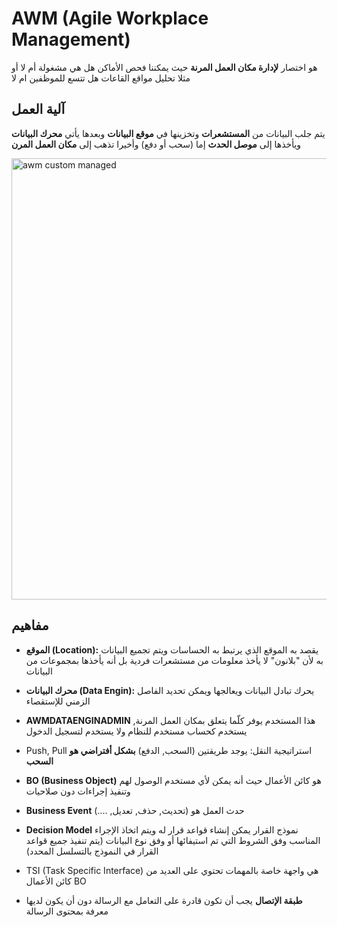 # AWM (Agile Workplace Management)

هو اختصار **لإدارة مكان العمل المرنة** حيث يمكننا فحص الأماكن هل هي مشغولة
أم لا أو مثلا تحليل مواقع القاعات هل تتسع للموظفين ام لا

## آلية العمل

يتم جلب البيانات من **المستشعرات** وتخزينها في **موقع البيانات**
وبعدها يأتي **محرك البيانات** ويأخذها إلى **موصل الحدث** إما (سحب أو دفع)
وأخيرا تذهب إلى **مكان العمل المرن**

<img src="awm_custom_managed.png" alt="awm custom managed" width="706" border-effect="line"/>

## مفاهيم

- **الموقع (Location):** يقصد به الموقع الذي يرتبط به الحساسات ويتم تجميع البيانات به لأن "بلانون" لا يأخذ معلومات من
  مستشعرات فردية بل أنه يأخذها بمجموعات من البيانات

- **محرك البيانات (Data Engin):** يحرك تبادل البيانات ويعالجها ويمكن تحديد الفاصل الزمني للإستقصاء

- **AWMDATAENGINADMIN** هذا المستخدم يوفر كلّما يتعلق بمكان العمل المرنة, يستخدم كحساب مستخدم للنظام ولا يستخدم لتسجيل
  الدخول

- Push, Pull استراتيجية النقل: يوجد طريقتين (السحب, الدفع) **بشكل أفتراضي هو السحب**

- **BO (Business Object)** هو كائن الأعمال حيث أنه يمكن لأي مستخدم الوصول لهم وتنفيذ إجراءات دون صلاحيات
- **Business Event** حدث العمل هو (تحديث, حذف, تعديل, ....)

- **Decision Model** نموذج القرار يمكن إنشاء قواعد قرار له ويتم اتخاذ الإجراء المناسب وفق الشروط التي تم استيفائها أو
  وفق نوع البيانات (يتم تنفيذ جميع قواعد القرار في النموذج بالتسلسل المحدد)

- TSI (Task Specific Interface) هي واجهة خاصة بالمهمات تحتوي على العديد من كائن الأعمال BO

- **طبقة الإتصال** يجب أن تكون قادرة على التعامل مع الرسالة دون أن يكون لديها معرفة بمحتوى الرسالة




